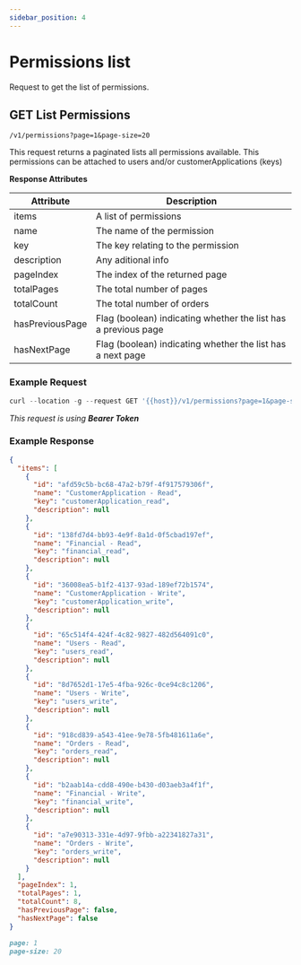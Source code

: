 ```yaml
---
sidebar_position: 4
---
```


# Permissions list

Request to get the list of permissions.

## GET List Permissions

`/v1/permissions?page=1&page-size=20`

This request returns a paginated lists all permissions available. This permissions can be attached to users and/or customerApplications (keys)

**Response Attributes**

Attribute   | Description
--------- | ------
items |	A list of permissions
name |	The name of the permission
key |	The key relating to the permission
description |	Any aditional info
pageIndex |	The index of the returned page
totalPages |	The total number of pages
totalCount |	The total number of orders
hasPreviousPage |	Flag (boolean) indicating whether the list has a previous page
hasNextPage |	Flag (boolean) indicating whether the list has a next page

### Example Request

```javascript
curl --location -g --request GET '{{host}}/v1/permissions?page=1&page-size=20'
```
_This request is using **Bearer Token**_

### Example Response


```json
{
  "items": [
    {
      "id": "afd59c5b-bc68-47a2-b79f-4f917579306f",
      "name": "CustomerApplication - Read",
      "key": "customerApplication_read",
      "description": null
    },
    {
      "id": "138fd7d4-bb93-4e9f-8a1d-0f5cbad197ef",
      "name": "Financial - Read",
      "key": "financial_read",
      "description": null
    },
    {
      "id": "36008ea5-b1f2-4137-93ad-189ef72b1574",
      "name": "CustomerApplication - Write",
      "key": "customerApplication_write",
      "description": null
    },
    {
      "id": "65c514f4-424f-4c82-9827-482d564091c0",
      "name": "Users - Read",
      "key": "users_read",
      "description": null
    },
    {
      "id": "8d7652d1-17e5-4fba-926c-0ce94c8c1206",
      "name": "Users - Write",
      "key": "users_write",
      "description": null
    },
    {
      "id": "918cd839-a543-41ee-9e78-5fb481611a6e",
      "name": "Orders - Read",
      "key": "orders_read",
      "description": null
    },
    {
      "id": "b2aab14a-cdd8-490e-b430-d03aeb3a4f1f",
      "name": "Financial - Write",
      "key": "financial_write",
      "description": null
    },
    {
      "id": "a7e90313-331e-4d97-9fbb-a22341827a31",
      "name": "Orders - Write",
      "key": "orders_write",
      "description": null
    }
  ],
  "pageIndex": 1,
  "totalPages": 1,
  "totalCount": 8,
  "hasPreviousPage": false,
  "hasNextPage": false
}
```

```md title="PARAMS"
page: 1
page-size: 20
```